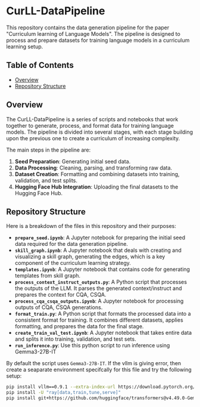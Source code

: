 # CurLL-DataPipeline

This repository contains the data generation pipeline for the paper "Curriculum learning of Language Models". The pipeline is designed to process and prepare datasets for training language models in a curriculum learning setup.

## Table of Contents

- [Overview](#overview)
- [Repository Structure](#repository-structure)

## Overview

The CurLL-DataPipeline is a series of scripts and notebooks that work together to generate, process, and format data for training language models. The pipeline is divided into several stages, with each stage building upon the previous one to create a curriculum of increasing complexity.

The main steps in the pipeline are:
1.  **Seed Preparation**: Generating initial seed data.
2.  **Data Processing**: Cleaning, parsing, and transforming raw data.
3.  **Dataset Creation**: Formatting and combining datasets into training, validation, and test splits.
4.  **Hugging Face Hub Integration**: Uploading the final datasets to the Hugging Face Hub.

## Repository Structure

Here is a breakdown of the files in this repository and their purposes:

-   **`prepare_seed.ipynb`**: A Jupyter notebook for preparing the initial seed data required for the data generation pipeline.
-   **`skill_graph.ipynb`**: A Jupyter notebook that deals with creating and visualizing a skill graph, generating the edges, which is a key component of the curriculum learning strategy.
-   **`templates.ipynb`**: A Jupyter notebook that contains code for generating templates from skill graph.
-   **`process_context_instruct_outputs.py`**: A Python script that processes the outputs of the LLM. It parses the generated context/instruct and prepares the context for CQA, CSQA.
-   **`process_cqa_csqa_outputs.ipynb`**: A Jupyter notebook for processing outputs of CQA, CSQA generations.
-   **`format_train.py`**: A Python script that formats the processed data into a consistent format for training. It combines different datasets, applies formatting, and prepares the data for the final stage.
-   **`create_train_val_test.ipynb`**: A Jupyter notebook that takes entire data and splits it into training, validation, and test sets.
-   **`run_inference.py`**: Use this python script to run inference using Gemma3-27B-IT

By default the script uses `Gemma3-27B-IT`. If the vllm is giving error, then create a seaparate environment specifcally for this file and try the following setup:
```bash
pip install vllm==0.9.1 --extra-index-url https://download.pytorch.org/whl/cu128
pip install -U "ray[data,train,tune,serve]"
pip install git+https://github.com/huggingface/transformers@v4.49.0-Gemma-3
```


